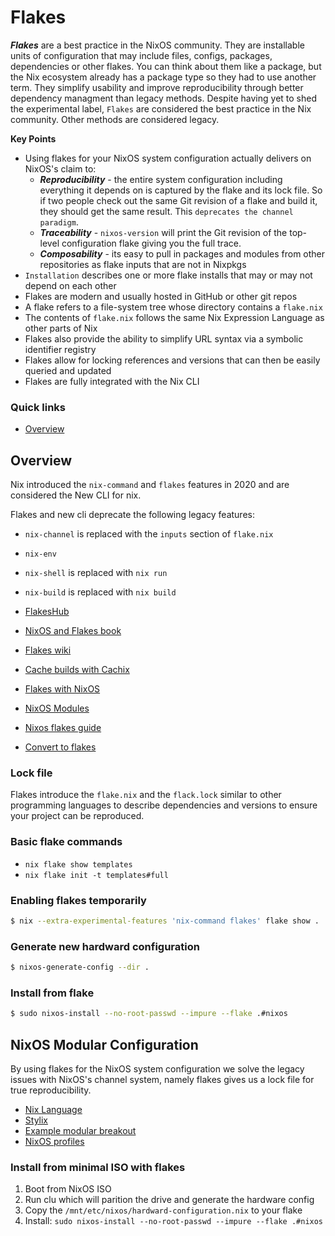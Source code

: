 # Flakes
***Flakes*** are a best practice in the NixOS community. They are installable units of configuration 
that may include files, configs, packages, dependencies or other flakes. You can think about them 
like a package, but the Nix ecosystem already has a package type so they had to use another term. 
They simplify usability and improve reproducibility through better dependency managment than legacy 
methods. Despite having yet to shed the experimental label, `Flakes` are considered the best practice 
in the Nix community. Other methods are considered legacy. 

**Key Points**
* Using flakes for your NixOS system configuration actually delivers on NixOS's claim to:
  * ***Reproducibility*** - the entire system configuration including everything it depends on is captured 
  by the flake and its lock file. So if two people check out the same Git revision of a flake and build 
  it, they should get the same result. This `deprecates the channel paradigm`.
  * ***Traceability*** - `nixos-version` will print the Git revision of the top-level configuration 
  flake giving you the full trace.
  * ***Composability*** - its easy to pull in packages and modules from other repositories as flake 
  inputs that are not in Nixpkgs
* `Installation` describes one or more flake installs that may or may not depend on each other
* Flakes are modern and usually hosted in GitHub or other git repos
* A flake refers to a file-system tree whose directory contains a `flake.nix`
* The contents of `flake.nix` follows the same Nix Expression Language as other parts of Nix
* Flakes also provide the ability to simplify URL syntax via a symbolic identifier registry
* Flakes allow for locking references and versions that can then be easily queried and updated
* Flakes are fully integrated with the Nix CLI

### Quick links
* [Overview](#overview)

## Overview
Nix introduced the `nix-command` and `flakes` features in 2020 and are considered the New CLI for 
nix.

Flakes and new cli deprecate the following legacy features:
* `nix-channel` is replaced with the `inputs` section of `flake.nix`
* `nix-env`
* `nix-shell` is replaced with `nix run`
* `nix-build` is replaced with `nix build`

* [FlakesHub](https://flakehub.com/)
* [NixOS and Flakes book](https://nixos-and-flakes.thiscute.world/best-practices/run-downloaded-binaries-on-nixos)
* [Flakes wiki](https://nixos.wiki/wiki/Flakes)
* [Cache builds with Cachix](https://docs.cachix.org/)
* [Flakes with NixOS](https://www.tweag.io/blog/2020-07-31-nixos-flakes/)
* [NixOS Modules](https://nixos.wiki/wiki/NixOS_modules)
* [Nixos flakes guide](https://nixos-and-flakes.thiscute.world/nixos-with-flakes/introduction-to-flakes)
* [Convert to flakes](https://nixos.asia/en/nixos-install-flake)

### Lock file
Flakes introduce the `flake.nix` and the `flack.lock` similar to other programming languages to 
describe dependencies and versions to ensure your project can be reproduced.

### Basic flake commands
* `nix flake show templates`
* `nix flake init -t templates#full`

### Enabling flakes temporarily
```bash
$ nix --extra-experimental-features 'nix-command flakes' flake show .
```

### Generate new hardward configuration
```bash
$ nixos-generate-config --dir .
```

### Install from flake
```bash
$ sudo nixos-install --no-root-passwd --impure --flake .#nixos
```

## NixOS Modular Configuration
By using flakes for the NixOS system configuration we solve the legacy issues with NixOS's channel 
system, namely flakes gives us a lock file for true reproducibility.

* [Nix Language](https://nixos.org/manual/nix/stable/language/index.html)
* [Stylix](https://github.com/danth/stylix#readme)
* [Example modular breakout](https://github.com/librephoenix/nixos-config)
* [NixOS profiles](https://github.com/NixOS/nixpkgs/blob/master/nixos/modules/profiles/minimal.nix)

### Install from minimal ISO with flakes
1. Boot from NixOS ISO
2. Run clu which will parition the drive and generate the hardware config
3. Copy the `/mnt/etc/nixos/hardward-configuration.nix` to your flake
4. Install: `sudo nixos-install --no-root-passwd --impure --flake .#nixos`

<!-- 
vim: ts=2:sw=2:sts=2
-->
